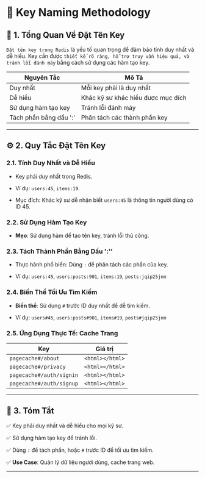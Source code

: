 # 🔑 Key Naming Methodology

## 📝 1. Tổng Quan Về Đặt Tên Key

`Đặt tên key trong Redis` là yếu tố quan trọng để đảm bảo tính duy nhất và dễ hiểu. Key cần được `thiết kế rõ ràng, hỗ trợ truy vấn hiệu quả, và tránh lỗi đánh máy` bằng cách sử dụng các hàm tạo key.

| **Nguyên Tắc**           | **Mô Tả**                          |
|---------------------------|------------------------------------|
| Duy nhất                  | Mỗi key phải là duy nhất          |
| Dễ hiểu                   | Khác kỹ sư khác hiểu được mục đích|
| Sử dụng hàm tạo key       | Tránh lỗi đánh máy                |
| Tách phần bằng dấu ':'    | Phân tách các thành phần key      |

---

## ⚙️ 2. Quy Tắc Đặt Tên Key

### 2.1. Tính Duy Nhất và Dễ Hiểu

- Key phải duy nhất trong Redis.

- Ví dụ: `users:45`, `items:19`.

- Mục đích: Khác kỹ sư dễ nhận biết `users:45` là thông tin người dùng có ID 45.

### 2.2. Sử Dụng Hàm Tạo Key

- **Mẹo**: Sử dụng hàm để tạo tên key, tránh lỗi thủ công.

### 2.3. Tách Thành Phần Bằng Dấu ':''

- Thực hành phổ biến: Dùng `:` để phân tách các phần của key.

- Ví dụ: `users:45`, `users:posts:901`, `items:19`, `posts:jqip25jnm`

### 2.4. Biến Thể Tối Ưu Tìm Kiếm

- **Biến thể**: Sử dụng `#` trước ID duy nhất để dễ tìm kiếm.

- Ví dụ: `users#45`, `users:posts#901`, `items#19`, `posts#jqip25jnm`

### 2.5. Ứng Dụng Thực Tế: Cache Trang

| **Key**                    | **Giá trị**         |
|----------------------------|---------------------|
| `pagecache#/about`         | `<html></html>`     |
| `pagecache#/privacy`       | `<html></html>`     |
| `pagecache#/auth/signin`   | `<html></html>`     |
| `pagecache#/auth/signup`   | `<html></html>`     |

---

## 📌 3. Tóm Tắt

✅ Key phải duy nhất và dễ hiểu cho mọi kỹ sư.

✅ Sử dụng hàm tạo key để tránh lỗi.

✅ Dùng `:` để tách phần, hoặc `#` trước ID để tối ưu tìm kiếm.

✅ **Use Case**: Quản lý dữ liệu người dùng, cache trang web.

---